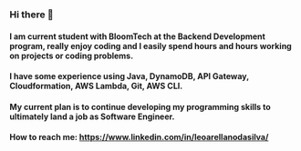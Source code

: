 ### Hi there 👋

#### I am current student with BloomTech at the Backend Development program, really enjoy coding and I easily spend hours and hours working on projects or coding problems.

#### I have some experience using Java, DynamoDB, API Gateway, Cloudformation, AWS Lambda, Git, AWS CLI. 

#### My current plan is to continue developing my programming skills to ultimately land a job as Software Engineer.

#### How to reach me: https://www.linkedin.com/in/leoarellanodasilva/



<!--
**leo7arellano/leo7arellano** is a ✨ _special_ ✨ repository because its `README.md` (this file) appears on your GitHub profile.

Here are some ideas to get you started:

- 🔭 I’m currently working on ...
- 🌱 I’m currently learning ...
- 👯 I’m looking to collaborate on ...
- 🤔 I’m looking for help with ...
- 💬 Ask me about ...
- 📫 How to reach me: ...
- 😄 Pronouns: ...
- ⚡ Fun fact: ...
-->
